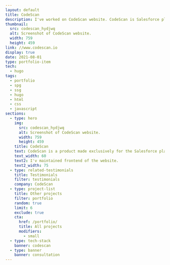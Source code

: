 ```yaml
---
layout: default
title: CodeScan
description: I've worked on CodeScan website. CodeScan is Salesforce platform product whose code analysis solution provides total visibility into Salesforce code health.
thumbnail:
  src: codescan_hydjwq
  alt: Screenshot of CodeScan website.
  width: 759
  height: 459
link: //www.codescan.io
display: true
date: 2021-08-01
type: portfolio-item
tech:
  - hugo
tags:
  - portfolio
  - spg
  - ssg
  - hugo
  - html
  - css
  - javascript
sections:
  - type: hero
    img:
      src: codescan_hydjwq
      alt: Screenshot of CodeScan website.
      width: 759
      height: 459
    title: CodeScan
    text: CodeScan is a product made exclusively for the Salesforce platform. CodeScan’s code analysis solutions helps provide total visibility into Salesforce code health.
    text_width: 60
    text2: I'v maintained frontend of the website.
    text2_width: 75
  - type: related-testimonials
    title: Testimonials
    filter: testimonials
    company: CodeScan
  - type: project-list
    title: Other projects
    filter: portfolio
    random: true
    limit: 6
    exclude: true
    cta:
      href: /portfolio/
      title: All projects
      modifiers:
        - small
  - type: tech-stack
    banner: codescan
  - type: banner
    banner: consultation
---
```


